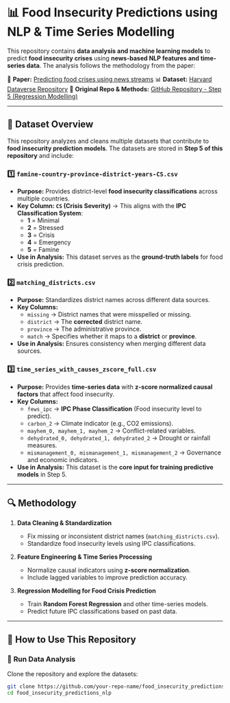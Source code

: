 # 📊 Food Insecurity Predictions using NLP & Time Series Modelling

This repository contains **data analysis and machine learning models** to predict **food insecurity crises** using **news-based NLP features and time-series data**. The analysis follows the methodology from the paper:

📄 **Paper:** [Predicting food crises using news streams](https://www.science.org/doi/10.1126/sciadv.abm3449)
📊 **Dataset:** [Harvard Dataverse Repository](https://dataverse.harvard.edu/dataset.xhtml?persistentId=doi:10.7910/DVN/CJDWUW)
📜 **Original Repo & Methods:** [GitHub Repository - Step 5 (Regression Modelling)](https://github.com/philippzi98/food_insecurity_predictions_nlp/blob/main/Step%205%20-%20Regression%20Modelling/README.md)

---

## 📂 **Dataset Overview**

This repository analyzes and cleans multiple datasets that contribute to **food insecurity prediction models**. The datasets are stored in **Step 5 of this repository** and include:

### **1️⃣ `famine-country-province-district-years-CS.csv`**

- **Purpose:** Provides district-level **food insecurity classifications** across multiple countries.
- **Key Column: `CS` (Crisis Severity)** → This aligns with the **IPC Classification System**:
  - **1** = Minimal
  - **2** = Stressed
  - **3** = Crisis
  - **4** = Emergency
  - **5** = Famine
- **Use in Analysis:** This dataset serves as the **ground-truth labels** for food crisis prediction.

### **2️⃣ `matching_districts.csv`**

- **Purpose:** Standardizes district names across different data sources.
- **Key Columns:**
  - `missing` → District names that were misspelled or missing.
  - `district` → The **corrected** district name.
  - `province` → The administrative province.
  - `match` → Specifies whether it maps to a **district** or **province**.
- **Use in Analysis:** Ensures consistency when merging different data sources.

### **3️⃣ `time_series_with_causes_zscore_full.csv`**

- **Purpose:** Provides **time-series data** with **z-score normalized causal factors** that affect food insecurity.
- **Key Columns:**
  - `fews_ipc` → **IPC Phase Classification** (Food insecurity level to predict).
  - `carbon_2` → Climate indicator (e.g., CO2 emissions).
  - `mayhem_0, mayhem_1, mayhem_2` → Conflict-related variables.
  - `dehydrated_0, dehydrated_1, dehydrated_2` → Drought or rainfall measures.
  - `mismanagement_0, mismanagement_1, mismanagement_2` → Governance and economic indicators.
- **Use in Analysis:** This dataset is the **core input for training predictive models** in Step 5.

---

## 🔍 **Methodology**

1. **Data Cleaning & Standardization**

   - Fix missing or inconsistent district names (`matching_districts.csv`).
   - Standardize food insecurity levels using IPC classifications.
2. **Feature Engineering & Time Series Processing**

   - Normalize causal indicators using **z-score normalization**.
   - Include lagged variables to improve prediction accuracy.
3. **Regression Modelling for Food Crisis Prediction**

   - Train **Random Forest Regression** and other time-series models.
   - Predict future IPC classifications based on past data.

---

## 🚀 **How to Use This Repository**

### 📌 **Run Data Analysis**

Clone the repository and explore the datasets:

```bash
git clone https://github.com/your-repo-name/food_insecurity_predictions_nlp.git
cd food_insecurity_predictions_nlp
```
